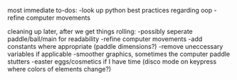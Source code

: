 most immediate to-dos:
    -look up python best practices regarding oop
    -refine computer movements

cleaning up later, after we get things rolling:
    -possibly seperate paddle/ball/main for readability
    -refine computer movements
    -add constants where appropriate (paddle dimensions?)
    -remove uneccessary variables if applicable
    -smoother graphics, sometimes the computer paddle stutters
    -easter eggs/cosmetics if I have time (disco mode on keypress where
        colors of elements change?)